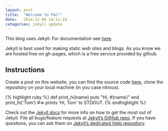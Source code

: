 ```yaml
---
layout: post
title:  "Welcome to F&C!"
date:   2014-12-06 14:11:19
categories: jekyll update
---
```

This blog uses Jekyll. For documentation see <a href="http://jekyllrb.com/">here</a>. 

Jekyll is best used for making static web sites and blogs. As you know we are hosted 
free on gh-pages, which is a free service provided by github.

<h2>Instructions</h2>

Create a post on this website, you can find the source 
code <a href="https://github.com/foundersandcoders/saturday-taster">here</a>,
clone the repository on your local machine (in you case nitrous).


{% highlight ruby %}
def print_hi(name)
  puts "Hi, #{name}"
end
print_hi('Tom')
#=> prints 'Hi, Tom' to STDOUT.
{% endhighlight %}

Check out the [Jekyll docs][jekyll] for more info on how to get the most out of Jekyll. File all bugs/feature requests at [Jekyll’s GitHub repo][jekyll-gh]. If you have questions, you can ask them on [Jekyll’s dedicated Help repository][jekyll-help].

[jekyll]:      http://jekyllrb.com
[jekyll-gh]:   https://github.com/jekyll/jekyll
[jekyll-help]: https://github.com/jekyll/jekyll-help
